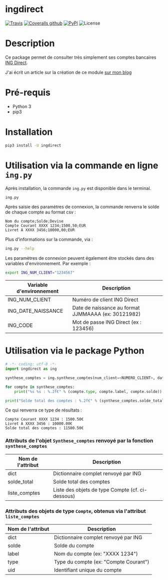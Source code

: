 # ingdirect

[![Travis](https://img.shields.io/travis/tducret/ingdirect-python.svg)](https://travis-ci.org/tducret/ingdirect-python)
[![Coveralls github](https://img.shields.io/coveralls/github/tducret/ingdirect-python.svg)](https://coveralls.io/github/tducret/ingdirect-python)
[![PyPI](https://img.shields.io/pypi/v/ingdirect.svg)](https://pypi.org/project/ingdirect/)
![License](https://img.shields.io/github/license/tducret/ingdirect-python.svg)

# Description

Ce package permet de consulter très simplement ses comptes bancaires [ING Direct](https://www.ingdirect.fr/).

J'ai écrit un article sur la création de ce module [sur mon blog](https://www.tducret.com/scraping/2018/05/24/reverse-engineering-de-l-application-mobile-ing-direct.html)

# Pré-requis

- Python 3
- pip3

# Installation

```bash
pip3 install -U ingdirect
```

# Utilisation via la commande en ligne `ing.py`

Après installation, la commande `ing.py` est disponible dans le terminal.

```bash
ing.py
```

Après saisie des paramètres de connexion, la commande renverra le solde de chaque compte au format csv :

```csv
Nom du compte;Solde;Devise
Compte Courant XXXX 1234;1500,50;EUR
Livret A XXXX 3456;10000,00;EUR
```

Plus d'informations sur la commande, via :

```bash
ing.py --help
```

Les paramètres de connexion peuvent également être stockés dans des variables d'environnement.
Par exemple :

```bash
export ING_NUM_CLIENT="1234567"
```

Variable d'environnement    | Description
--------------------------- | ---------------------------------------
ING_NUM_CLIENT              | Numéro de client ING Direct
ING_DATE_NAISSANCE          | Date de naissance au format JJMMAAAA (ex: 30121982)
ING_CODE                    | Mot de passe ING Direct (ex : 123456)


# Utilisation via le package Python

```python
# -*- coding: utf-8 -*-
import ingdirect as ing

synthese_comptes = ing.synthese_comptes(num_client=<NUMERO_CLIENT>, date_naissance=<DATE_NAISSANCE>, code=<CODE_SECRET>)

for compte in synthese_comptes:
    print("%s %s : %.2f€" % (compte.type, compte.label, compte.solde))

print("Solde total des comptes : %.2f€" % (synthese_comptes.solde_total))

```

Ce qui renverra ce type de résultats :

```
Compte Courant XXXX 1234 : 1500.50€
Livret A XXXX 3456 : 10000.00€
Solde total des comptes : 11500.50€
```

### Attributs de l'objet `Synthese_comptes` renvoyé par la fonction `synthese_comptes`

Nom de l'attribut   | Description
------------------- | ---------------------------------------
dict                | Dictionnaire complet renvoyé par ING
solde_total         | Solde total des comptes
liste_comptes       | Liste des objets de type Compte (cf. ci-dessous)

### Attributs des objets de type `Compte`, obtenus via l'attribut `liste_comptes`

Nom de l'attribut   | Description
------------------- | ---------------------------------------
dict                | Dictionnaire complet renvoyé par ING
solde               | Solde du compte
label               | Nom du compte (ex: "XXXX 1234")
type                | Type du compte (ex: "Compte Courant")
uid                 | Identifiant unique du compte
